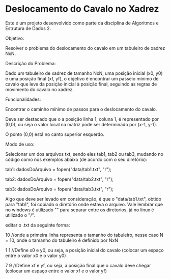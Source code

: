 # Deslocamento do Cavalo no Xadrez

Este é um projeto desenvolvido como parte da disciplina de Algoritmos e Estrutura de Dados 2. 

Objetivo:

Resolver o problema do deslocamento do cavalo em um tabuleiro de xadrez NxN.

Descrição do Problema:

Dado um tabuleiro de xadrez de tamanho NxN, uma posição inicial (x0, y0) e uma posição final (xf, yf), o objetivo é encontrar um passeio mínimo de cavalo que leve da posição inicial à posição final, seguindo as regras de movimento do cavalo no xadrez.

Funcionalidades:

Encontrar o caminho mínimo de passos para o deslocamento do cavalo.

Deve ser destacado que o a posição linha 1, coluna 1, é representado por (0,0), ou seja o valor local na matriz pode ser determinado por  (x-1, y-1).

O ponto (0,0) está no canto superior esquerdo.

Modo de uso:

Selecionar um dos arquivos txt, sendo eles tab1, tab2 ou tab3, mudando no código como nos exemplos abaixo (de acordo com o seu diretório):

tab1:
dadosDoArquivo = fopen("data/tab1.txt", "r");

tab2:
dadosDoArquivo = fopen("data/tab2.txt", "r");

tab3:
dadosDoArquivo = fopen("data/tab3.txt", "r");

Algo que deve ser levado em consideração, é que o "data/tab1.txt", obtido para "tab1", foi copiado o diretório onde estava o arquivo. Vale lembrar que no windows é utilizado "\" para separar entre os diretorios, já no linux é utilizado o "/".

editar o .txt da seguinte forma:

10    //onde a primeira linha representa o tamanho do tabuleiro, nesse caso N = 10, onde o tamanho do tabuleiro é definido por NxN

1 1   //Define x0 e y0, ou seja, a posição inicial do cavalo (colocar um espaço entre o valor x0 e o valor y0)

7 9   //Define xf e yf, ou seja, a posição final que o cavalo deve chegar (colocar um espaço entre o valor xf e o valor yf)







